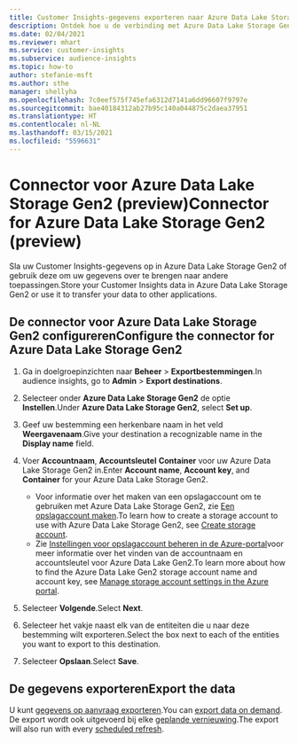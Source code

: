 ```yaml
---
title: Customer Insights-gegevens exporteren naar Azure Data Lake Storage Gen2
description: Ontdek hoe u de verbinding met Azure Data Lake Storage Gen2 configureert.
ms.date: 02/04/2021
ms.reviewer: mhart
ms.service: customer-insights
ms.subservice: audience-insights
ms.topic: how-to
author: stefanie-msft
ms.author: sthe
manager: shellyha
ms.openlocfilehash: 7c0eef575f745efa6312d7141a6dd96607f9797e
ms.sourcegitcommit: bae40184312ab27b95c140a044875c2daea37951
ms.translationtype: HT
ms.contentlocale: nl-NL
ms.lasthandoff: 03/15/2021
ms.locfileid: "5596631"
---
```

# <a name="connector-for-azure-data-lake-storage-gen2-preview"></a><span data-ttu-id="e1882-103">Connector voor Azure Data Lake Storage Gen2 (preview)</span><span class="sxs-lookup"><span data-stu-id="e1882-103">Connector for Azure Data Lake Storage Gen2 (preview)</span></span>

<span data-ttu-id="e1882-104">Sla uw Customer Insights-gegevens op in Azure Data Lake Storage Gen2 of gebruik deze om uw gegevens over te brengen naar andere toepassingen.</span><span class="sxs-lookup"><span data-stu-id="e1882-104">Store your Customer Insights data in Azure Data Lake Storage Gen2 or use it to transfer your data to other applications.</span></span>

## <a name="configure-the-connector-for-azure-data-lake-storage-gen2"></a><span data-ttu-id="e1882-105">De connector voor Azure Data Lake Storage Gen2 configureren</span><span class="sxs-lookup"><span data-stu-id="e1882-105">Configure the connector for Azure Data Lake Storage Gen2</span></span>

1. <span data-ttu-id="e1882-106">Ga in doelgroepinzichten naar **Beheer** > **Exportbestemmingen**.</span><span class="sxs-lookup"><span data-stu-id="e1882-106">In audience insights, go to **Admin** > **Export destinations**.</span></span>

1. <span data-ttu-id="e1882-107">Selecteer onder **Azure Data Lake Storage Gen2** de optie **Instellen**.</span><span class="sxs-lookup"><span data-stu-id="e1882-107">Under **Azure Data Lake Storage Gen2**, select **Set up**.</span></span>

1. <span data-ttu-id="e1882-108">Geef uw bestemming een herkenbare naam in het veld **Weergavenaam**.</span><span class="sxs-lookup"><span data-stu-id="e1882-108">Give your destination a recognizable name in the **Display name** field.</span></span>

1. <span data-ttu-id="e1882-109">Voer **Accountnaam**, **Accountsleutel** **Container** voor uw Azure Data Lake Storage Gen2 in.</span><span class="sxs-lookup"><span data-stu-id="e1882-109">Enter **Account name**, **Account key**, and **Container** for your Azure Data Lake Storage Gen2.</span></span>
    - <span data-ttu-id="e1882-110">Voor informatie over het maken van een opslagaccount om te gebruiken met Azure Data Lake Storage Gen2, zie [Een opslagaccount maken](/azure/storage/blobs/create-data-lake-storage-account)​.</span><span class="sxs-lookup"><span data-stu-id="e1882-110">To learn how to create a storage account to use with Azure Data Lake Storage Gen2, see [Create storage account](/azure/storage/blobs/create-data-lake-storage-account).</span></span> 
    - <span data-ttu-id="e1882-111">Zie [Instellingen voor opslagaccount beheren in de Azure-portal](/azure/storage/common/storage-account-manage)​voor meer informatie over het vinden van de accountnaam en accountsleutel voor Azure Data Lake Gen2.</span><span class="sxs-lookup"><span data-stu-id="e1882-111">To learn more about how to find the Azure Data Lake Gen2 storage account name and account key, see [Manage storage account settings in the Azure portal](/azure/storage/common/storage-account-manage).</span></span>

1. <span data-ttu-id="e1882-112">Selecteer **Volgende**.</span><span class="sxs-lookup"><span data-stu-id="e1882-112">Select **Next**.</span></span>

1. <span data-ttu-id="e1882-113">Selecteer het vakje naast elk van de entiteiten die u naar deze bestemming wilt exporteren.</span><span class="sxs-lookup"><span data-stu-id="e1882-113">Select the box next to each of the entities you want to export to this destination.</span></span>

1. <span data-ttu-id="e1882-114">Selecteer **Opslaan**.</span><span class="sxs-lookup"><span data-stu-id="e1882-114">Select **Save**.</span></span>

## <a name="export-the-data"></a><span data-ttu-id="e1882-115">De gegevens exporteren</span><span class="sxs-lookup"><span data-stu-id="e1882-115">Export the data</span></span>

<span data-ttu-id="e1882-116">U kunt [gegevens op aanvraag exporteren](export-destinations.md#export-data-on-demand).</span><span class="sxs-lookup"><span data-stu-id="e1882-116">You can [export data on demand](export-destinations.md#export-data-on-demand).</span></span> <span data-ttu-id="e1882-117">De export wordt ook uitgevoerd bij elke [geplande vernieuwing](system.md#schedule-tab).</span><span class="sxs-lookup"><span data-stu-id="e1882-117">The export will also run with every [scheduled refresh](system.md#schedule-tab).</span></span>
